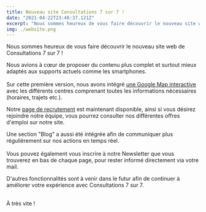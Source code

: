 ```yaml
---
title: Nouveau site Consultations 7 sur 7 !
date: "2021-04-22T23:46:37.121Z"
excerpt: "Nous sommes heureux de vous faire découvrir le nouveau site web de Consultations 7 sur 7 !"
img: ./website.png
---
```


Nous sommes heureux de vous faire découvrir le nouveau site web de Consultations 7 sur 7 !

Nous avions à cœur  de proposer du contenu plus complet et surtout mieux adaptés aux supports actuels comme les smartphones.
<br></br>
Sur cette première version, nous avons intégré [une Google Map interactive](https://www.consultations77.org/nos-centres) avec les différents centres comprenant toutes les informations nécessaires (horaires, trajets etc.).

Notre [page de recrutement](https://www.consultations77.org/recrutement) est maintenant disponible, ainsi si vous désirez rejoindre notre équipe, vous pourrez consulter nos différentes offres d'emploi sur notre site.

Une section "Blog" a aussi été intégrée afin de communiquer plus régulièrement sur nos actions en temps réel.
<br></br>
Vous pouvez également vous inscrire à notre Newsletter que vous trouverez en bas de chaque page, pour rester informé directement via votre mail.

D'autres fonctionnalités sont à venir dans le futur afin de continuer à améliorer votre expérience avec Consultations 7 sur 7.
<br></br>

À très vite !
